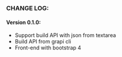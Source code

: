 


### CHANGE LOG:

#### Version 0.1.0:

- Support build API with json from textarea
- Build API from grapi cli
- Front-end with bootstrap 4